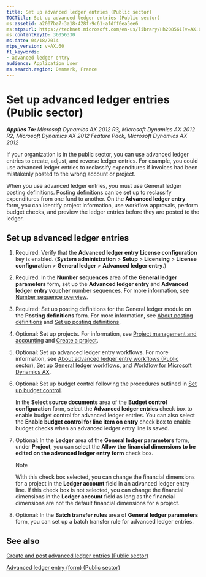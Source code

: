 ```yaml
---
title: Set up advanced ledger entries (Public sector)
TOCTitle: Set up advanced ledger entries (Public sector)
ms:assetid: a2007ba7-3a18-428f-9c61-afdff0ea5ee6
ms:mtpsurl: https://technet.microsoft.com/en-us/library/Hh208561(v=AX.60)
ms:contentKeyID: 36056330
ms.date: 04/18/2014
mtps_version: v=AX.60
f1_keywords:
- advanced ledger entry
audience: Application User
ms.search.region: Denmark, France
---
```


# Set up advanced ledger entries (Public sector) 


_**Applies To:** Microsoft Dynamics AX 2012 R3, Microsoft Dynamics AX 2012 R2, Microsoft Dynamics AX 2012 Feature Pack, Microsoft Dynamics AX 2012_

If your organization is in the public sector, you can use advanced ledger entries to create, adjust, and reverse ledger entries. For example, you could use advanced ledger entries to reclassify expenditures if invoices had been mistakenly posted to the wrong account or project.

When you use advanced ledger entries, you must use General ledger posting definitions. Posting definitions can be set up to reclassify expenditures from one fund to another. On the **Advanced ledger entry** form, you can identify project information, use workflow approvals, perform budget checks, and preview the ledger entries before they are posted to the ledger.

## Set up advanced ledger entries

1.  Required: Verify that the **Advanced ledger entry** **License configuration** key is enabled. (**System administration** \> **Setup** \> **Licensing** \> **License configuration** \> **General ledger** \> **Advanced ledger entry**.)

2.  Required: In the **Number sequences** area of the **General ledger parameters** form, set up the **Advanced ledger entry** and **Advanced ledger entry voucher** number sequences. For more information, see [Number sequence overview](number-sequence-overview.md).

3.  Required: Set up posting definitions for the General ledger module on the **Posting definitions** form. For more information, see [About posting definitions](about-posting-definitions.md) and [Set up posting definitions](set-up-posting-definitions.md).

4.  Optional: Set up projects. For information, see [Project management and accounting](project-management-and-accounting.md) and [Create a project](create-a-project.md).

5.  Optional: Set up advanced ledger entry workflows. For more information, see [About advanced ledger entry workflows (Public sector)](about-advanced-ledger-entry-workflows-public-sector.md), [Set up General ledger workflows](set-up-general-ledger-workflows.md), and [Workflow for Microsoft Dynamics AX](workflow-for-microsoft-dynamics-ax.md).

6.  Optional: Set up budget control following the procedures outlined in [Set up budget control](set-up-budget-control.md).
    
    In the **Select source documents** area of the **Budget control configuration** form, select the **Advanced ledger entries** check box to enable budget control for advanced ledger entries. You can also select the **Enable budget control for line item on entry** check box to enable budget checks when an advanced ledger entry line is saved.

7.  Optional: In the **Ledger** area of the **General ledger parameters** form, under **Project**, you can select the **Allow the financial dimensions to be edited on the advanced ledger entry form** check box.
    

    > [!NOTE]
    > <P>With this check box selected, you can change the financial dimensions for a project in the <STRONG>Ledger account</STRONG> field in an advanced ledger entry line. If this check box is not selected, you can change the financial dimensions in the <STRONG>Ledger account</STRONG> field as long as the financial dimensions are not the default financial dimensions for a project.</P>



8.  Optional: In the **Batch transfer rules** area of **General ledger parameters** form, you can set up a batch transfer rule for advanced ledger entries.

## See also

[Create and post advanced ledger entries (Public sector)](create-and-post-advanced-ledger-entries-public-sector.md)

[Advanced ledger entry (form) (Public sector)](https://technet.microsoft.com/en-us/library/hh208579\(v=ax.60\))

  


